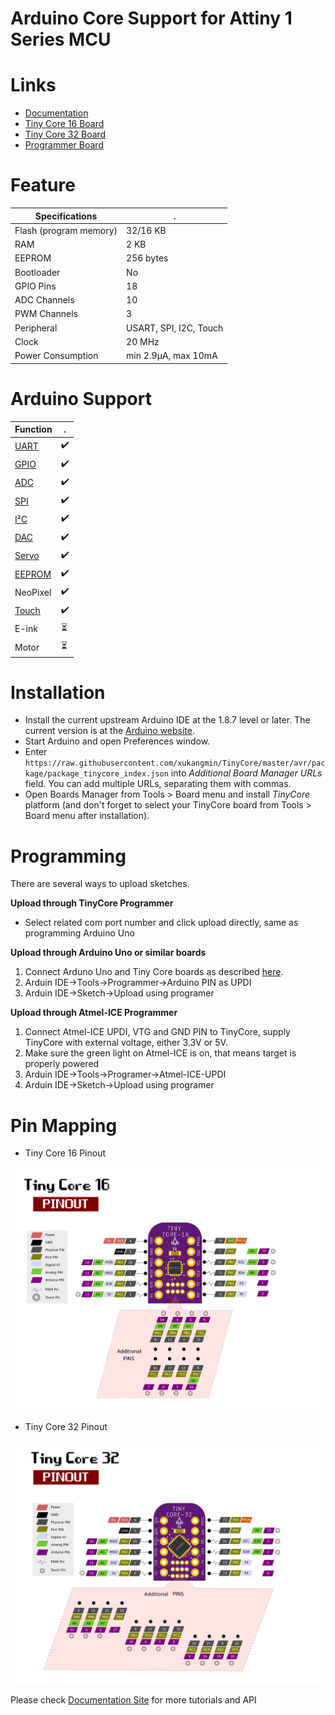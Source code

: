 Arduino Core Support for Attiny 1 Series MCU
==============================================================================
# Links
  - [Documentation](https://docs.tinycore.dev)
  - [Tiny Core 16 Board]( https://www.tindie.com/products/16834/)
  - [Tiny Core 32 Board]( https://www.tindie.com/products/17279/)
  - [Programmer Board]( https://www.tindie.com/products/16835/)
  
# Feature
 Specifications |  .
------------ | -------------
Flash (program memory)   | 32/16 KB
RAM  | 2 KB
EEPROM | 256 bytes
Bootloader | No
GPIO Pins | 18
ADC Channels | 10
PWM Channels | 3
Peripheral | USART, SPI, I2C, Touch
Clock | 20 MHz
Power Consumption | min 2.9μA, max 10mA

# Arduino Support
 Function |  .
------------ | -------------
[UART](https://docs.tinycore.dev/en/latest/usage.html#uart)   | :heavy_check_mark:
[GPIO](https://docs.tinycore.dev/en/latest/usage.html#gpio)  | :heavy_check_mark:
[ADC](https://docs.tinycore.dev/en/latest/usage.html#adc) | :heavy_check_mark:
[SPI](https://docs.tinycore.dev/en/latest/usage.html#spi) | :heavy_check_mark:
[I²C](https://docs.tinycore.dev/en/latest/usage.html#i2c) | :heavy_check_mark:
[DAC](https://docs.tinycore.dev/en/latest/usage.html#dac) | :heavy_check_mark:
[Servo](https://docs.tinycore.dev/en/latest/usage.html#servo) | :heavy_check_mark:
[EEPROM](https://docs.tinycore.dev/en/latest/usage.html#eeprom) | :heavy_check_mark:
NeoPixel | :heavy_check_mark:
[Touch](https://docs.tinycore.dev/en/latest/usage.html#touch) | :heavy_check_mark:
E-ink | :hourglass_flowing_sand:
Motor | :hourglass_flowing_sand:
 
 # Installation
- Install the current upstream Arduino IDE at the 1.8.7 level or later. The current version is at the [Arduino website](http://www.arduino.cc/en/main/software).
- Start Arduino and open Preferences window.
- Enter ```https://raw.githubusercontent.com/xukangmin/TinyCore/master/avr/package/package_tinycore_index.json``` into *Additional Board Manager URLs* field. You can add multiple URLs, separating them with commas.
- Open Boards Manager from Tools > Board menu and install *TinyCore* platform (and don't forget to select your TinyCore board from Tools > Board menu after installation).

# Programming

There are several ways to upload sketches.

**Upload through TinyCore Programmer**

* Select related com port number and click upload directly, same as programming Arduino Uno


**Upload through Arduino Uno or similar boards**

1. Connect Arduno Uno and Tiny Core boards as described [here](https://github.com/ElTangas/jtag2updi).
2. Arduin IDE->Tools->Programmer->Arduino PIN as UPDI
3. Arduin IDE->Sketch->Upload using programer

**Upload through Atmel-ICE Programmer**

1. Connect Atmel-ICE UPDI, VTG and GND PIN to TinyCore, supply TinyCore with external voltage, either 3.3V or 5V.
2. Make sure the green light on Atmel-ICE is on, that means target is properly powered
3. Arduin IDE->Tools->Programer->Atmel-ICE-UPDI
4. Arduin IDE->Sketch->Upload using programer



# Pin Mapping

- Tiny Core 16 Pinout

![Pin Mapping](avr/docs/images/TinyCore16_Pinout_V1.png)

- Tiny Core 32 Pinout

![Pin Mapping](avr/docs/images/TinyCore32_Pinout_V1.png)

Please check [Documentation Site](https://docs.tinycore.dev) for more tutorials and API